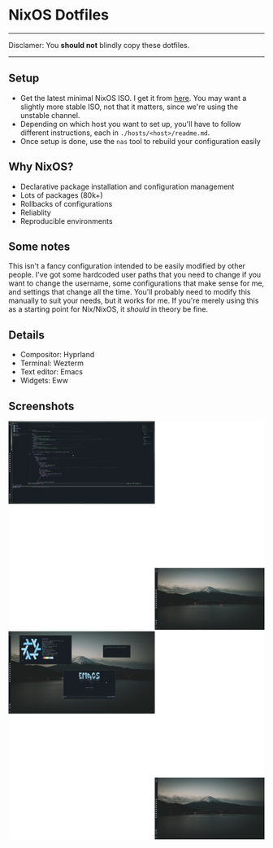 # NixOS Dotfiles

---

Disclamer: You **should not** blindly copy these dotfiles.

---

## Setup

- Get the latest minimal NixOS ISO. I get it from [here](https://channels.nixos.org/). You may want a slightly more stable ISO, not that it matters, since we're using the unstable channel.
- Depending on which host you want to set up, you'll have to follow different instructions, each in `./hosts/<host>/readme.md`.
- Once setup is done, use the `nas` tool to rebuild your configuration easily

## Why NixOS?

- Declarative package installation and configuration management
- Lots of packages (80k+)
- Rollbacks of configurations
- Reliablity
- Reproducible environments

## Some notes

This isn't a fancy configuration intended to be easily modified by other people. I've got some hardcoded user paths that you need to change if you want to change the username, some configurations that make sense for me, and settings that change all the time. You'll probably need to modify this manually to suit your needs, but it works for me. If you're merely using this as a starting point for Nix/NixOS, it _should_ in theory be fine.

## Details

- Compositor: Hyprland
- Terminal: Wezterm
- Text editor: Emacs
- Widgets: Eww

## Screenshots

![Emacs](./assets/emacs.png)
![Desktop](./assets/desktop.png)
